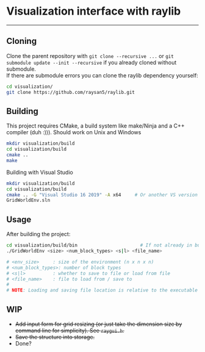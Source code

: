 # Visualization interface with raylib
____________________________________________________________
## Cloning
Clone the parent repository with `git clone --recursive ...` or `git submodule update --init --recursive` if you already cloned without submodule.\
If there are submodule errors you can clone the raylib dependency yourself:
```bash
cd visualization/
git clone https://github.com/raysan5/raylib.git
```

## Building
This project requires CMake, a build system like make/Ninja and a C++ compiler (duh :))). Should work on Unix and Windows
```bash
mkdir visualization/build
cd visualization/build
cmake ..      
make
```

Building with Visual Studio
```bash
mkdir visualization/build
cd visualization/build
cmake .. -G "Visual Studio 16 2019" -A x64     # Or another VS version
GridWorldEnv.sln
```

## Usage
After building the project:
```bash
cd visualization/build/bin                       # If not already in build/bin
./GridWorldEnv <size> <num_block_types> <s|l> <file_name>          

# <env_size>     : size of the environment (n x n x n)
# <num_block_types>: number of block types
# <s|l>          : whether to save to file or load from file
# <file_name>    : file to load from / save to 
#
# NOTE: Loading and saving file location is relative to the executable
```

## WIP
* ~~Add input form for grid resizing (or just take the dimension size by command line for simplicity). See `raygui.h`.~~ 
* ~~Save the structure into storage.~~
* Done?
